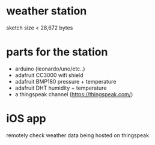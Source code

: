 # weather station

sketch size < 28,672 bytes

# parts for the station

* arduino (leonardo/uno/etc..)
* adafruit CC3000 wifi shield
* adafruit BMP180 pressure + temperature
* adafruit DHT humidity + temperature
* a thingspeak channel (https://thingspeak.com/)

# iOS app

remotely check weather data being hosted on thingspeak